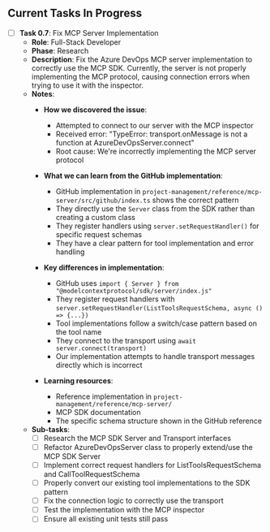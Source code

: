 ## Current Tasks In Progress

- [ ] **Task 0.7**: Fix MCP Server Implementation
  - **Role**: Full-Stack Developer
  - **Phase**: Research
  - **Description**: Fix the Azure DevOps MCP server implementation to correctly use the MCP SDK. Currently, the server is not properly implementing the MCP protocol, causing connection errors when trying to use it with the inspector.
  - **Notes**:
    - **How we discovered the issue**:
      - Attempted to connect to our server with the MCP inspector
      - Received error: "TypeError: transport.onMessage is not a function at AzureDevOpsServer.connect"
      - Root cause: We're incorrectly implementing the MCP server protocol

    - **What we can learn from the GitHub implementation**:
      - GitHub implementation in `project-management/reference/mcp-server/src/github/index.ts` shows the correct pattern
      - They directly use the `Server` class from the SDK rather than creating a custom class
      - They register handlers using `server.setRequestHandler()` for specific request schemas
      - They have a clear pattern for tool implementation and error handling

    - **Key differences in implementation**:
      - GitHub uses `import { Server } from "@modelcontextprotocol/sdk/server/index.js"`
      - They register request handlers with `server.setRequestHandler(ListToolsRequestSchema, async () => {...})`
      - Tool implementations follow a switch/case pattern based on the tool name
      - They connect to the transport using `await server.connect(transport)`
      - Our implementation attempts to handle transport messages directly which is incorrect

    - **Learning resources**:
      - Reference implementation in `project-management/reference/mcp-server/`
      - MCP SDK documentation
      - The specific schema structure shown in the GitHub reference
  - **Sub-tasks**:
    - [ ] Research the MCP SDK Server and Transport interfaces
    - [ ] Refactor AzureDevOpsServer class to properly extend/use the MCP SDK Server
    - [ ] Implement correct request handlers for ListToolsRequestSchema and CallToolRequestSchema
    - [ ] Properly convert our existing tool implementations to the SDK pattern
    - [ ] Fix the connection logic to correctly use the transport
    - [ ] Test the implementation with the MCP inspector
    - [ ] Ensure all existing unit tests still pass
